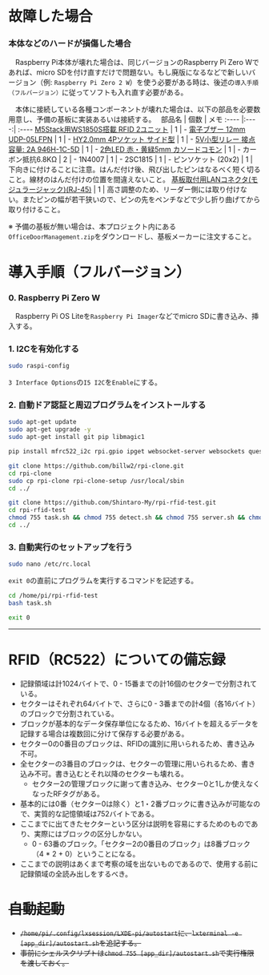
# 故障した場合

### 本体などのハードが損傷した場合
　Raspberry Pi本体が壊れた場合は、同じバージョンのRaspberry Pi Zero Wであれば、micro SDを付け直すだけで問題ない。もし廃版になるなどで新しいバージョン（例: `Raspberry Pi Zero 2 W`）を使う必要がある時は、後述の`導入手順（フルバージョン）`に従ってソフトも入れ直す必要がある。

　本体に接続している各種コンポーネントが壊れた場合は、以下の部品を必要数用意し、予備の基板に実装あるいは接続する。　
 部品名 | 個数 | メモ
:---- |:----:| :----
 [M5Stack用WS1850S搭載 RFID 2ユニット](https://www.switch-science.com/products/8301) | 1 | - 
 [電子ブザー 12mm UDP-05LFPN](https://akizukidenshi.com/catalog/g/gP-09704/) | 1 | -
 [HY2.0mm 4Pソケット サイド型](https://www.amazon.co.jp/dp/B09CP5K8XT) | 1 | -
 [5V小型リレー 接点容量: 2A 946H-1C-5D](https://akizukidenshi.com/catalog/g/gP-07342/) | 1 | -
 [2色LED 赤・黄緑5mm カソードコモン](https://akizukidenshi.com/catalog/g/gI-06314/) | 1 | -
 カーボン抵抗6.8KΩ | 2 | - 
 1N4007 | 1 | - 
 2SC1815 | 1 | -
 ピンソケット (20x2) | 1 | 下向きに付けることに注意。はんだ付け後、飛び出したピンはなるべく短く切ること。線材のはんだ付けの位置を間違えないこと。
 [基板取付用LANコネクタ(モジュラージャック)(RJ-45)](https://akizukidenshi.com/catalog/g/gC-00159/) | 1 | 高さ調整のため、リーダー側には取り付けない。またピンの幅が若干狭いので、ピンの先をペンチなどで少し折り曲げてから取り付けること。 

※ 予備の基板が無い場合は、本プロジェクト内にある`OfficeDoorManagement.zip`をダウンロードし、基板メーカーに注文すること。

# 導入手順（フルバージョン）

### 0. Raspberry Pi Zero W
　Raspberry Pi OS Liteを`Raspberry Pi Imager`などでmicro SDに書き込み、挿入する。

### 1. I2Cを有効化する
```sh
sudo raspi-config
```
`3 Interface Options`の`I5 I2C`を`Enable`にする。

### 2. 自動ドア認証と周辺プログラムをインストールする
```sh
sudo apt-get update
sudo apt-get upgrade -y
sudo apt-get install git pip libmagic1

pip install mfrc522_i2c rpi.gpio ipget websocket-server websockets questionary

git clone https://github.com/billw2/rpi-clone.git 
cd rpi-clone
sudo cp rpi-clone rpi-clone-setup /usr/local/sbin
cd ../

git clone https://github.com/Shintaro-My/rpi-rfid-test.git
cd rpi-rfid-test
chmod 755 task.sh && chmod 755 detect.sh && chmod 755 server.sh && chmod 755 shutdown.sh
cd ../
```

### 3. 自動実行のセットアップを行う

```sh
sudo nano /etc/rc.local
```
`exit 0`の直前にプログラムを実行するコマンドを記述する。
```sh
cd /home/pi/rpi-rfid-test
bash task.sh

exit 0
```

----

# RFID（RC522）についての備忘録

* 記録領域は計1024バイトで、0 - 15番までの計16個のセクターで分割されている。
* セクターはそれぞれ64バイトで、さらに0 - 3番までの計4個（各16バイト）のブロックで分割されている。
* ブロックが基本的なデータ保存単位になるため、16バイトを超えるデータを記録する場合は複数回に分けて保存する必要がある。
* セクター0の0番目のブロックは、RFIDの識別に用いられるため、書き込み不可。
* 全セクターの3番目のブロックは、セクターの管理に用いられるため、書き込み不可。書き込むとそれ以降のセクターも壊れる。
  * セクター2の管理ブロックに謝って書き込み、セクター0と1しか使えなくなったRFタグがある。
* 基本的には0番（セクター0は除く）と1・2番ブロックに書き込みが可能なので、実質的な記憶領域は752バイトである。
* ここまでに出てきたセクターという区分は説明を容易にするためのものであり、実際にはブロックの区分しかない。
  * 0 - 63番のブロック。「セクター2の0番目のブロック」は8番ブロック（4 * 2 + 0）ということになる。
* ここまでの説明はあくまで考察の域を出ないものであるので、使用する前に記録領域の全読み出しをするべき。

# ~~自動起動~~
*  ~~`/home/pi/.config/lxsession/LXDE-pi/autostart`に、`lxterminal -e [app_dir]/autostart.sh`を追記する。~~
  * ~~事前にシェルスクリプトは`chmod 755 [app_dir]/autostart.sh`で実行権限を渡しておく。~~
